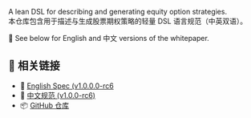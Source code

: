 A lean DSL for describing and generating equity option strategies.  
本仓库包含用于描述与生成股票期权策略的轻量 DSL 语言规范（中英双语）。

📘 See below for English and 中文 versions of the whitepaper.

## 🔗 相关链接


- 📘 [English Spec (v1.0.0.0-rc6](opl-lang-spec-en-v1.0.0-rc6.md)
- 📙 [中文规范 (v1.0.0-rc6)](opl-lang-spec-zh-v1.0.0-rc6.md)
- 📦 [GitHub 仓库](https://github.com/whispersofzephyr/opl-lang)
